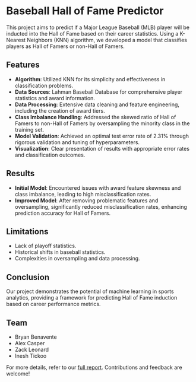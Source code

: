 # Baseball Hall of Fame Predictor

This project aims to predict if a Major League Baseball (MLB) player will be inducted into the Hall of Fame based on their career statistics. Using a K-Nearest Neighbors (KNN) algorithm, we developed a model that classifies players as Hall of Famers or non-Hall of Famers.

## Features

- **Algorithm**: Utilized KNN for its simplicity and effectiveness in classification problems.
- **Data Sources**: Lahman Baseball Database for comprehensive player statistics and award information.
- **Data Processing**: Extensive data cleaning and feature engineering, including the creation of award tiers.
- **Class Imbalance Handling**: Addressed the skewed ratio of Hall of Famers to non-Hall of Famers by oversampling the minority class in the training set.
- **Model Validation**: Achieved an optimal test error rate of 2.31% through rigorous validation and tuning of hyperparameters.
- **Visualization**: Clear presentation of results with appropriate error rates and classification outcomes.

## Results

- **Initial Model**: Encountered issues with award feature skewness and class imbalance, leading to high misclassification rates.
- **Improved Model**: After removing problematic features and oversampling, significantly reduced misclassification rates, enhancing prediction accuracy for Hall of Famers.

## Limitations

- Lack of playoff statistics.
- Historical shifts in baseball statistics.
- Complexities in oversampling and data processing.

## Conclusion

Our project demonstrates the potential of machine learning in sports analytics, providing a framework for predicting Hall of Fame induction based on career performance metrics.

## Team

- Bryan Benavente
- Alex Casper
- Zack Leonard
- Inesh Tickoo

For more details, refer to our [full report](link_to_report). Contributions and feedback are welcome!
